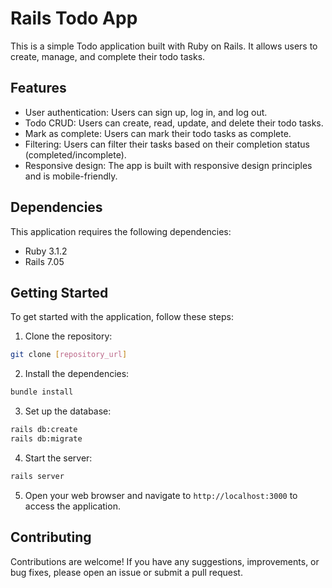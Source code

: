 # Rails Todo App

This is a simple Todo application built with Ruby on Rails. It allows users to create, manage, and complete their todo tasks.

## Features

- User authentication: Users can sign up, log in, and log out.
- Todo CRUD: Users can create, read, update, and delete their todo tasks.
- Mark as complete: Users can mark their todo tasks as complete.
- Filtering: Users can filter their tasks based on their completion status (completed/incomplete).
- Responsive design: The app is built with responsive design principles and is mobile-friendly.

## Dependencies

This application requires the following dependencies:

- Ruby 3.1.2
- Rails 7.05

## Getting Started

To get started with the application, follow these steps:

1. Clone the repository:

```sh
git clone [repository_url]
```

2. Install the dependencies:

```sh
bundle install
```

3. Set up the database:

```sh
rails db:create
rails db:migrate
```

4. Start the server:

```sh
rails server
```

5. Open your web browser and navigate to `http://localhost:3000` to access the application.

## Contributing

Contributions are welcome! If you have any suggestions, improvements, or bug fixes, please open an issue or submit a pull request.







